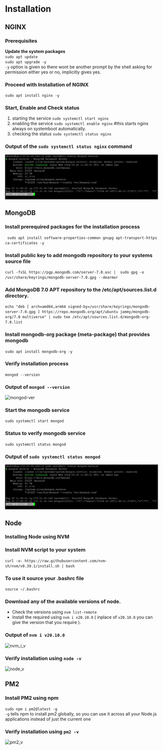 # Installation
## NGINX
### Prerequisites
 **Update the system packages**<br>
`sudo apt update`<br>
 `sudo apt upgrade -y` 
 <br>`-y` option is given so there wont be another prompt by the shell  asking for permission either yes or no, implicitly gives yes.

### Proceed with Installation of NGINX
`sudo apt install nginx -y` 
### Start, Enable and Check status
1. starting the service
`sudo systemctl start nginx`
2. enabling the service 
`sudo systemctl enable nginx` #this starts nginx always on systemboot automatically.
3. checking the status 
`sudo systemctl status nginx`

### Output of the `sudo systemctl status nginx` command
![example](/resources/mongo_status.png)
##
## MongoDB
 ### Install prerequired packages for the installation process<br>
` sudo apt install software-properties-common gnupg apt-transport-https ca-certificates -y`
### Install public key to add mongodb repository to your systems source file<br>
```curl -fsSL https://pgp.mongodb.com/server-7.0.asc |  sudo gpg -o /usr/share/keyrings/mongodb-server-7.0.gpg --dearmor```
### Add MongoDB 7.0 APT repository to the /etc/apt/sources.list.d directory.
```echo "deb [ arch=amd64,arm64 signed-by=/usr/share/keyrings/mongodb-server-7.0.gpg ] https://repo.mongodb.org/apt/ubuntu jammy/mongodb-org/7.0 multiverse" | sudo tee /etc/apt/sources.list.d/mongodb-org-7.0.list```
### Install mongodb-org package (meta-package) that provides mongodb
`sudo apt install mongodb-org -y`
### Verify installation process
`mongod --version`
### Output of `mongod --version`
![mongod-ver](/resources/mongo_ver.png)
### Start the mongodb service
`sudo systemctl start mongod`
### Status to verify mongodb service
`sudo systemctl status mongod`
### Output of `sudo systemctl status mongod`
![mongod-status](/resources/mongo_status.png)
##
## Node
### Installing Node using NVM
### Install NVM script to your system
`curl -o- https://raw.githubusercontent.com/nvm-sh/nvm/v0.39.1/install.sh | bash`
### To use it source your .bashrc file
`source ~/.bashrc`
### Download any of the available versions of node.
- Check the versions using `nvm list-remote`
- Install the required using `nvm i v20.10.0` ( inplace of `v20.10.0` you can give the version that you require ).
### Output of `nvm i v20.10.0`
![nvm_i_v](/resources/nvm_i_ver.png) 
### Verify installation using `node -v`
![node_v](/resources/node_ver.png)
##
## PM2
### Install PM2 using npm
`sudo npm i pm2@latest -g`<br>
`-g` tells npm to install pm2 globally, so you can use it across all your Node.js applications instead of just the current one
### Verify installation using `pm2 -v`
![pm2_v](/resources/pm2_v.png)